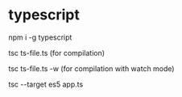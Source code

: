 # typescript

npm i -g typescript

tsc ts-file.ts (for compilation)

tsc ts-file.ts -w (for compilation with watch mode) 

tsc --target es5 app.ts